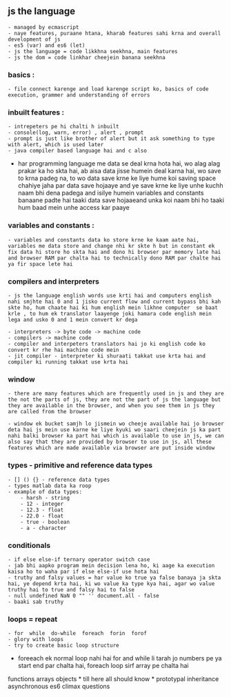 ## js the language
    - managed by ecmascript
    - naye features, puraane htana, kharab features sahi krna and overall development of js
    - es5 (var) and es6 (let)
    - js the language = code likkhna seekhna, main features
    - js the dom = code linkhar cheejein banana seekhna

### basics :
    - file connect karenge and load karenge script ko, basics of code execution, grammer and understanding of errors

### inbuilt features :
    - intrepeters pe hi chalti h inbuilt  
    - console(log, warn, error) , alert , prompt
    - prompt is just like brother of alert but it ask something to type with alert, which is used later
    - java compiler based language hai and c also

- har programming language me data se deal krna hota hai, wo alag alag prakar ka ho skta hai, ab aisa data jisse humein deal karna hai, wo save to krna padeg na, to wo data save krne ke liye hume koi saving space chahiye jaha par data save hojaaye and ye save krne ke liye unhe kuchh naam bhi dena padega and isilye humein variables and constants banaane padte hai taaki data save hojaaeand unka koi naam bhi ho taaki hum baad mein unhe access kar paaye

### variables and constants :
    - variables and constants data ko store krne ke kaam aate hai, variables me data store and change nhi kr skte h but in constant ek fix data hi store ho skta hai and dono hi browser par memory late hai and browser RAM par chalta hai to technically dono RAM par chalte hai ya fir space lete hai

### compilers and interpreters
    - js the language english words use krti hai and computers english nahi smjhte hai 0 and 1 jisko current flow and current bypass bhi kah skte ho, hum chaate hai ki hum english mein likhne computer  se baat krle , to hum ek translator laayenge joki hamara code english mein lega and usko 0 and 1 mein convert kr dega

    - interpreters -> byte code -> machine code
    - compilers -> machine code
    - compiler and interpeters translators hai jo ki english code ko convert kr rhe hai machine code mein
    - jit compiler - interpreter ki shuraati takkat use krta hai and compiler ki running takkat use krta hai 

### window
    - there are many features which are frequently used in js and they are the not the parts of js, they are not the part of js the language but they are available in the browser, and when you see them in js they are called from the browser

    - window ek bucket samjh lo jismein wo cheeje available hai jo browser deta hai js mein use karne ke liye kyuki wo saari cheejein js ka part nahi balki browser ka part hai which is available to use in js, we can also say that they are provided by browser to use in js, all these features which are made available via browser are put inside window


### types - primitive and reference data types
    - [] () {} - reference data types
    - types matlab data ka roop
    - example of data types:
        - harsh - string
        - 12 - integer
        - 12.3 - float
        - 22.0 - float
        - true - boolean
        - a - character 


### conditionals
    - if else else-if ternary operator switch case
    - jab bhi aapko program mein decision lena ho, ki aage ka execution kaisa ho to waha par if else else-if use hota hai
    - truthy and falsy values = har value ko true ya false banaya ja skta hai, ye depend krta hai, ki wo value ka type kya hai, agar wo value truthy hai to true and falsy hai to false
    - null undefined NaN 0 "" '' document.all - false
    - baaki sab truthy


### loops = repeat
    - for  while  do-while  foreach  forin  forof
    - glory with loops
    - try to create basic loop structure

- foreeach ek normal loop nahi hai for and while li tarah jo numbers pe ya start end par chalta hai, foreach loop sirf array pe chalta hai

functions
arrays
objects  * till here all should know *
prototypal inheritance
asynchronous
es6 climax
questions